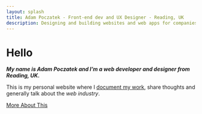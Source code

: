 ```yaml
---
layout: splash
title: Adam Poczatek - Front-end dev and UX Designer - Reading, UK
description: Designing and building websites and web apps for companies around the UK for over 10 years - currently a lead front-end developer at Majestic Wine
---
```


# Hello

***My name is Adam Poczatek and I’m a web developer and designer from Reading, UK.***

This is my personal website where I [document my work](/work/), share thoughts and generally talk about the *web industry*.

<a href="/about" class="button button--primary">More About This</a>